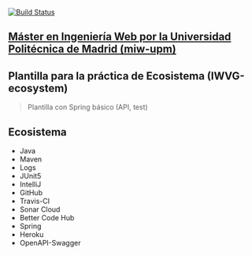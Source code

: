 [![Build Status](https://travis-ci.org/GameEngineers/iwvg-ecosystem-jorge-garrido.svg?branch=master)](https://travis-ci.org/GameEngineers/iwvg-ecosystem-jorge-garrido)

## [Máster en Ingeniería Web por la Universidad Politécnica de Madrid (miw-upm)](http://miw.etsisi.upm.es)
## Plantilla para la práctica de Ecosistema (IWVG-ecosystem)
> Plantilla con Spring básico (API, test) 

## Ecosistema
* Java
* Maven
* Logs
* JUnit5
* IntelliJ
* GitHub
* Travis-CI
* Sonar Cloud
* Better Code Hub
* Spring
* Heroku
* OpenAPI-Swagger
